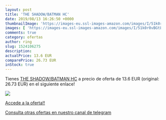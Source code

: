 ```yaml
---
layout: post
title: 'THE SHADOW/BATMAN HC'
date: 2019/08/13 16:26:50 +0000
thumbnailImage: 'https://images-eu.ssl-images-amazon.com/images/I/51k0r0vBGtL._SL200_.jpg'
images: [ 'https://images-eu.ssl-images-amazon.com/images/I/51k0r0vBGtL._SL200_.jpg' ]
comments: true
category: ofertas
author: ring
slug: 1524106275
description:
actualPrice: 13.6 EUR
comparePrice: 26.73 EUR
inStock: true
---
```


Tienes [THE SHADOW/BATMAN HC](https://www.amazon.com/dp/1524106275/?tag=redken08-20) a precio de oferta de 13.6 EUR (original: 26.73 EUR) en el siguiente enlace!

[![](https://images-eu.ssl-images-amazon.com/images/I/51k0r0vBGtL._SL200_.jpg)](https://www.amazon.com/dp/1524106275/?tag=redken08-20)

[Accede a la oferta!!](https://www.amazon.com/dp/1524106275/?tag=redken08-20)

[Consulta otras ofertas en nuestro canal de telegram](https://t.me/s/ofertas25)
